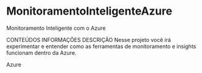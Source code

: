 # MonitoramentoInteligenteAzure
Monitoramento Inteligente com o Azure

CONTEÚDOS
INFORMAÇÕES
DESCRIÇÃO
Nesse projeto você irá experimentar e entender como as ferramentas de monitoramento e insights funcionam dentro da Azure.

Azure
